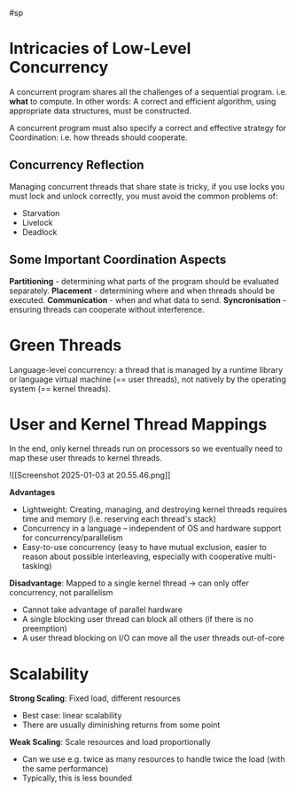 #sp
# Intricacies of Low-Level Concurrency

A concurrent program shares all the challenges of a sequential program. i.e. **what** to compute. In other words: A correct and efficient algorithm, using appropriate data structures, must be constructed.

A concurrent program must also specify a correct and effective strategy for Coordination: i.e. how threads should cooperate.

## Concurrency Reflection

Managing concurrent threads that share state is tricky, if you use locks you must lock and unlock correctly, you must avoid the common problems of:

- Starvation
- Livelock
- Deadlock

## Some Important Coordination Aspects

**Partitioning** - determining what parts of the program should be evaluated separately.
**Placement** - determining where and when threads should be executed.
**Communication** - when and what data to send.
**Syncronisation** - ensuring threads can cooperate without interference.

# Green Threads

Language-level concurrency: a thread that is managed by a runtime library or language virtual machine (== user threads), not natively by the operating system (== kernel threads).
# User and Kernel Thread Mappings

In the end, only kernel threads run on processors so we eventually need to map these user threads to kernel threads.

![[Screenshot 2025-01-03 at 20.55.46.png]]


**Advantages** 
- Lightweight: Creating, managing, and destroying kernel threads requires time and memory (i.e. reserving each thread's stack)
- Concurrency in a language – independent of OS and hardware support for concurrency/parallelism 
- Easy-to-use concurrency (easy to have mutual exclusion, easier to reason about possible interleaving, especially with cooperative multi-tasking) 

**Disadvantage**: Mapped to a single kernel thread → can only offer concurrency, not parallelism 
- Cannot take advantage of parallel hardware 
- A single blocking user thread can block all others (if there is no preemption) 
- A user thread blocking on I/O can move all the user threads out-of-core

# Scalability

**Strong Scaling**: Fixed load, different resources
- Best case: linear scalability
- There are usually diminishing returns from some point

**Weak Scaling**: Scale resources and load proportionally
- Can we use e.g. twice as many resources to handle twice the load (with the same performance)
- Typically, this is less bounded